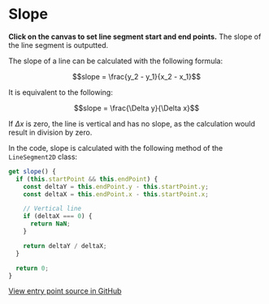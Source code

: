 # Slope

**Click on the canvas to set line segment start and end points.** The slope
of the line segment is outputted.

The slope of a line can be calculated with the following formula:

$$slope = \frac{y_2 - y_1}{x_2 - x_1}$$

It is equivalent to the following:

$$slope = \frac{\Delta y}{\Delta x}$$

If $\Delta x$ is zero, the line is vertical and has no slope, as
the calculation would result in division by zero.

In the code, slope is calculated with the following method of the `LineSegment2D`
class:

```typescript
get slope() {
  if (this.startPoint && this.endPoint) {
    const deltaY = this.endPoint.y - this.startPoint.y;
    const deltaX = this.endPoint.x - this.startPoint.x;

    // Vertical line
    if (deltaX === 0) {
      return NaN;
    }

    return deltaY / deltaX;
  }

  return 0;
}
```

[View entry point source in GitHub](https://github.com/mkkekkonen/TS-Math/blob/master/math/src/entryPoints/1_2_1_slope.ts)
